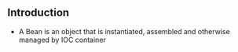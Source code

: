## Introduction
* A Bean is an object that is instantiated, assembled and otherwise managed by IOC container